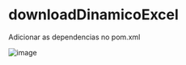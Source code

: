# downloadDinamicoExcel


Adicionar as dependencias no pom.xml

![image](https://user-images.githubusercontent.com/45713394/113971857-f0fd5e00-980f-11eb-94b1-ff3ddb9935ec.png)
